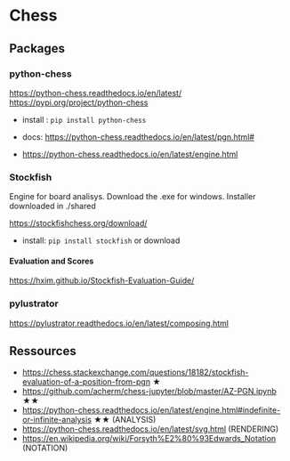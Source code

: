 # Chess


## Packages

### python-chess
https://python-chess.readthedocs.io/en/latest/
https://pypi.org/project/python-chess  

- install :  `pip install python-chess`
- docs: https://python-chess.readthedocs.io/en/latest/pgn.html#
  
- https://python-chess.readthedocs.io/en/latest/engine.html
  
### Stockfish
Engine for board analisys.  Download the .exe for windows.
Installer downloaded in ./shared

https://stockfishchess.org/download/

- install: `pip install stockfish`  or download

#### Evaluation and Scores
https://hxim.github.io/Stockfish-Evaluation-Guide/

### pylustrator
https://pylustrator.readthedocs.io/en/latest/composing.html

## Ressources
- https://chess.stackexchange.com/questions/18182/stockfish-evaluation-of-a-position-from-pgn ★
- https://github.com/acherm/chess-jupyter/blob/master/AZ-PGN.ipynb ★★
- https://python-chess.readthedocs.io/en/latest/engine.html#indefinite-or-infinite-analysis ★★ (ANALYSIS)
- https://python-chess.readthedocs.io/en/latest/svg.html (RENDERING)
- https://en.wikipedia.org/wiki/Forsyth%E2%80%93Edwards_Notation (NOTATION)